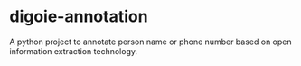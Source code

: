 # digoie-annotation
A python project to annotate person name or phone number based on open information extraction technology.
